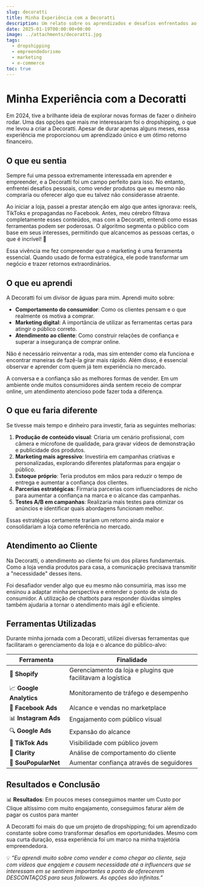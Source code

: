 ```yaml
---
slug: decoratti
title: Minha Experiência com a Decoratti
description: Um relato sobre os aprendizados e desafios enfrentados ao criar uma loja de dropshipping focada em produtos para casa e decoração. Um aprendizado sobre como vender, analisar e entregar a melhor propaganda e produto ao seu cliente. (Atualizado conforme lembro de mais detalhes)
date: 2025-01-19T00:00:00+00:00
image: ../attachments/decoratti.jpg
tags:
  - dropshipping
  - empreendedorismo
  - marketing
  - e-commerce
toc: true
---
```


# Minha Experiência com a Decoratti

Em 2024, tive a brilhante ideia de explorar novas formas de fazer o dinheiro rodar. Uma das opções que mais me interessaram foi o dropshipping, o que me levou a criar a Decoratti. Apesar de durar apenas alguns meses, essa experiência me proporcionou um aprendizado único e um ótimo retorno financeiro.

## O que eu sentia

Sempre fui uma pessoa extremamente interessada em aprender e empreender, e a Decoratti foi um campo perfeito para isso. No entanto, enfrentei desafios pessoais, como vender produtos que eu mesmo não compraria ou oferecer algo que eu talvez não considerasse atraente.

Ao iniciar a loja, passei a prestar atenção em algo que antes ignorava: reels, TikToks e propagandas no Facebook. Antes, meu cérebro filtrava completamente esses conteúdos, mas com a Decoratti, entendi como essas ferramentas podem ser poderosas. O algoritmo segmenta o público com base em seus interesses, permitindo que alcancemos as pessoas certas, o que é incrível! 🎯

Essa vivência me fez compreender que o marketing é uma ferramenta essencial. Quando usado de forma estratégica, ele pode transformar um negócio e trazer retornos extraordinários.

## O que eu aprendi

A Decoratti foi um divisor de águas para mim. Aprendi muito sobre:

- **Comportamento do consumidor**: Como os clientes pensam e o que realmente os motiva a comprar.
- **Marketing digital**: A importância de utilizar as ferramentas certas para atingir o público correto.
- **Atendimento ao cliente**: Como construir relações de confiança e superar a insegurança de comprar online.

Não é necessário reinventar a roda, mas sim entender como ela funciona e encontrar maneiras de fazê-la girar mais rápido. Além disso, é essencial observar e aprender com quem já tem experiência no mercado.

A conversa e a confiança são as melhores formas de vender. Em um ambiente onde muitos consumidores ainda sentem receio de comprar online, um atendimento atencioso pode fazer toda a diferença.

## O que eu faria diferente

Se tivesse mais tempo e dinheiro para investir, faria as seguintes melhorias:

1. **Produção de conteúdo visual**: Criaria um cenário profissional, com câmera e microfone de qualidade, para gravar vídeos de demonstração e publicidade dos produtos. 
2. **Marketing mais agressivo**: Investiria em campanhas criativas e personalizadas, explorando diferentes plataformas para engajar o público.
3. **Estoque próprio**: Teria produtos em mãos para reduzir o tempo de entrega e aumentar a confiança dos clientes.
4. **Parcerias estratégicas**: Firmaria parcerias com influenciadores de nicho para aumentar a confiança na marca e o alcance das campanhas.
5. **Testes A/B em campanhas**: Realizaria mais testes para otimizar os anúncios e identificar quais abordagens funcionam melhor.

Essas estratégias certamente trariam um retorno ainda maior e consolidariam a loja como referência no mercado.

## Atendimento ao Cliente

Na Decoratti, o atendimento ao cliente foi um dos pilares fundamentais. Como a loja vendia produtos para casa, a comunicação precisava transmitir a "necessidade" desses itens. 

Foi desafiador vender algo que eu mesmo não consumiria, mas isso me ensinou a adaptar minha perspectiva e entender o ponto de vista do consumidor. A utilização de chatbots para responder dúvidas simples também ajudaria a tornar o atendimento mais ágil e eficiente.

## Ferramentas Utilizadas

Durante minha jornada com a Decoratti, utilizei diversas ferramentas que facilitaram o gerenciamento da loja e o alcance do público-alvo:

| **Ferramenta**       | **Finalidade**                           |
|-----------------------|------------------------------------------|
| 🛒 **Shopify**        | Gerenciamento da loja e plugins que facilitavam a logística                   |
| 📈 **Google Analytics** | Monitoramento de tráfego e desempenho |
| 🎯 **Facebook Ads**   | Alcance e vendas no marketplace         |
| 📊 **Instagram Ads**  | Engajamento com público visual          |
| 🔍 **Google Ads**     | Expansão do alcance                     |
| 🎥 **TikTok Ads**     | Visibilidade com público jovem          |
| 🤝 **Clarity**        | Análise de comportamento do cliente     |
| 🌟 **SouPopularNet**  | Aumentar confiança através de seguidores |

## Resultados e Conclusão

📊 **Resultados**: Em poucos meses conseguimos manter um Custo por Clique altíssimo com muito engajamento, conseguimos faturar além de pagar os custos para manter

A Decoratti foi mais do que um projeto de dropshipping; foi um aprendizado constante sobre como transformar desafios em oportunidades. Mesmo com sua curta duração, essa experiência foi um marco na minha trajetória empreendedora. 

💡 *“Eu aprendi muito sobre como vender e como chegar ao cliente, seja com vídeos que engajem e causem necessidade até a influencers que se interessam em se sentirem importantes a ponto de oferecerem DESCONTAÇOS para seus followers. As opções são infinitas.”*


